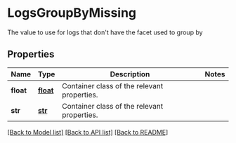 # LogsGroupByMissing

The value to use for logs that don't have the facet used to group by

## Properties
Name | Type | Description | Notes
------------ | ------------- | ------------- | -------------
**float** | [**float**](float.md) | Container class of the relevant properties. |
**str** | [**str**](str.md) | Container class of the relevant properties. |

[[Back to Model list]](README.md#documentation-for-models) [[Back to API list]](README.md#documentation-for-api-endpoints) [[Back to README]](README.md)


